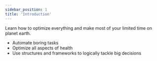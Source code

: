 ```yaml
---
sidebar_position: 1
title: 'Introduction'
---
```


Learn how to optimize everything and make most of your limited time on planet earth.

- Automate boring tasks
- Optimize all aspects of health
- Use structures and frameworks to logically tackle big decisions
